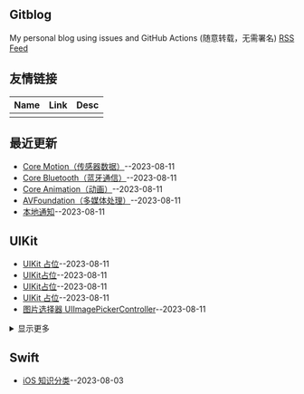 ## Gitblog
My personal blog using issues and GitHub Actions (随意转载，无需署名)
[RSS Feed](https://raw.githubusercontent.com/yytmzys/blog/master/feed.xml)

## 友情链接
<table>
<thead>
<tr>
<th>Name</th>
<th>Link</th>
<th>Desc</th>
</tr>
</thead>
<tbody>
<tr>
<td></td>
<td></td>
<td></td>
</tr>
</tbody>
</table>

## 最近更新
- [Core Motion（传感器数据）](https://github.com/yytmzys/blog/issues/66)--2023-08-11
- [Core Bluetooth（蓝牙通信）](https://github.com/yytmzys/blog/issues/65)--2023-08-11
- [Core Animation（动画）](https://github.com/yytmzys/blog/issues/64)--2023-08-11
- [AVFoundation（多媒体处理）](https://github.com/yytmzys/blog/issues/63)--2023-08-11
- [本地通知](https://github.com/yytmzys/blog/issues/62)--2023-08-11
## UIKit
- [UIKit 占位](https://github.com/yytmzys/blog/issues/26)--2023-08-11
- [UIKit占位](https://github.com/yytmzys/blog/issues/25)--2023-08-11
- [UIKit占位](https://github.com/yytmzys/blog/issues/24)--2023-08-11
- [UIKit 占位](https://github.com/yytmzys/blog/issues/23)--2023-08-11
- [图片选择器 UIImagePickerController](https://github.com/yytmzys/blog/issues/22)--2023-08-11
<details><summary>显示更多</summary>

- [弹出视图 UIAlertController](https://github.com/yytmzys/blog/issues/21)--2023-08-11
- [页面视图控制器 UIPageViewController](https://github.com/yytmzys/blog/issues/20)--2023-08-11
- [标签栏控制器](https://github.com/yytmzys/blog/issues/19)--2023-08-11
- [导航控制器](https://github.com/yytmzys/blog/issues/18)--2023-08-11
- [集合视图](https://github.com/yytmzys/blog/issues/17)--2023-08-11
- [表格视图](https://github.com/yytmzys/blog/issues/16)--2023-08-11
- [控件](https://github.com/yytmzys/blog/issues/15)--2023-08-11
- [视图](https://github.com/yytmzys/blog/issues/14)--2023-08-11
- [视图控制器](https://github.com/yytmzys/blog/issues/13)--2023-08-11
</details>

## Swift
- [iOS 知识分类](https://github.com/yytmzys/blog/issues/1)--2023-08-03
